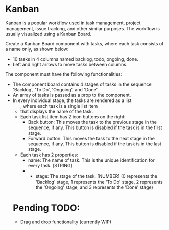 # Kanban

Kanban is a popular workflow used in task management, project management, issue tracking, and other similar purposes. The workflow is usually visualized using a Kanban Board.

Create a Kanban Board component with tasks, where each task consists of a name only, as shown below:

- 10 tasks in 4 columns named backlog, todo, ongoing, done.
- Left and right arrows to move tasks between columns.

The component must have the following functionalities:

- The component board contains 4 stages of tasks in the sequence 'Backlog', 'To Do', 'Ongoing', and 'Done'.
- An array of tasks is passed as a prop to the component.
- In every individual stage, the tasks are rendered as a list <ul>, where each task is a single list item <li> that displays the name of the task.
- Each task list item has 2 icon buttons on the right:
  - Back button: This moves the task to the previous stage in the sequence, if any. This button is disabled if the task is in the first stage.
  - Forward button: This moves the task to the next stage in the sequence, if any. This button is disabled if the task is in the last stage.
- Each task has 2 properties:
  - name: The name of task. This is the unique identification for every task. [STRING]
  - - stage: The stage of the task. [NUMBER] (0 represents the 'Backlog' stage, 1 represents the 'To Do' stage, 2 represents the 'Ongoing' stage, and 3 represents the 'Done' stage)
   
# Pending TODO:

- Drag and drop functionality (currently WIP)
